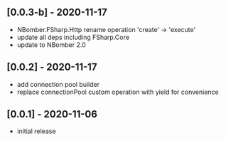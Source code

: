 ## [0.0.3-b] - 2020-11-17

- NBomber.FSharp.Http rename operation 'create' -> 'execute'
- update all deps including FSharp.Core
- update to NBomber 2.0

## [0.0.2] - 2020-11-17

- add connection pool builder
- replace connectionPool custom operation with yield for convenience

## [0.0.1] - 2020-11-06

- initial release
